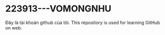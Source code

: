 # 223913---VOMONGNHU
 Đây là tài khoản github của tôi.
This repository is used for learning GitHub on web.
